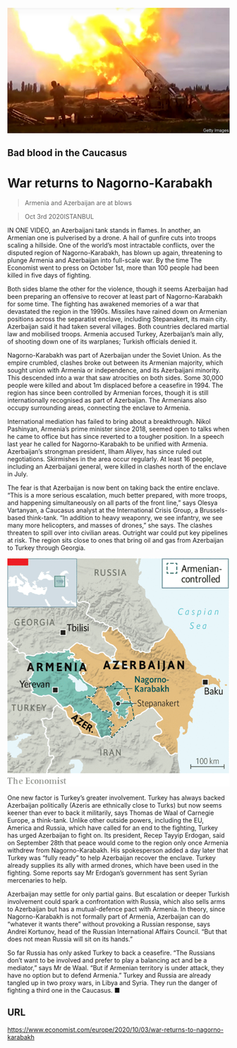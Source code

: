 ![](./images/20201003_EUP504.jpg)

## Bad blood in the Caucasus

# War returns to Nagorno-Karabakh

> Armenia and Azerbaijan are at blows

> Oct 3rd 2020ISTANBUL

IN ONE VIDEO, an Azerbaijani tank stands in flames. In another, an Armenian one is pulverised by a drone. A hail of gunfire cuts into troops scaling a hillside. One of the world’s most intractable conflicts, over the disputed region of Nagorno-Karabakh, has blown up again, threatening to plunge Armenia and Azerbaijan into full-scale war. By the time The Economist went to press on October 1st, more than 100 people had been killed in five days of fighting.

Both sides blame the other for the violence, though it seems Azerbaijan had been preparing an offensive to recover at least part of Nagorno-Karabakh for some time. The fighting has awakened memories of a war that devastated the region in the 1990s. Missiles have rained down on Armenian positions across the separatist enclave, including Stepanakert, its main city. Azerbaijan said it had taken several villages. Both countries declared martial law and mobilised troops. Armenia accused Turkey, Azerbaijan’s main ally, of shooting down one of its warplanes; Turkish officials denied it.

Nagorno-Karabakh was part of Azerbaijan under the Soviet Union. As the empire crumbled, clashes broke out between its Armenian majority, which sought union with Armenia or independence, and its Azerbaijani minority. This descended into a war that saw atrocities on both sides. Some 30,000 people were killed and about 1m displaced before a ceasefire in 1994. The region has since been controlled by Armenian forces, though it is still internationally recognised as part of Azerbaijan. The Armenians also occupy surrounding areas, connecting the enclave to Armenia.

International mediation has failed to bring about a breakthrough. Nikol Pashinyan, Armenia’s prime minister since 2018, seemed open to talks when he came to office but has since reverted to a tougher position. In a speech last year he called for Nagorno-Karabakh to be unified with Armenia. Azerbaijan’s strongman president, Ilham Aliyev, has since ruled out negotiations. Skirmishes in the area occur regularly. At least 16 people, including an Azerbaijani general, were killed in clashes north of the enclave in July.

The fear is that Azerbaijan is now bent on taking back the entire enclave. “This is a more serious escalation, much better prepared, with more troops, and happening simultaneously on all parts of the front line,” says Olesya Vartanyan, a Caucasus analyst at the International Crisis Group, a Brussels-based think-tank. “In addition to heavy weaponry, we see infantry, we see many more helicopters, and masses of drones,” she says. The clashes threaten to spill over into civilian areas. Outright war could put key pipelines at risk. The region sits close to ones that bring oil and gas from Azerbaijan to Turkey through Georgia.



![](./images/20201003_EUM978.png)

One new factor is Turkey’s greater involvement. Turkey has always backed Azerbaijan politically (Azeris are ethnically close to Turks) but now seems keener than ever to back it militarily, says Thomas de Waal of Carnegie Europe, a think-tank. Unlike other outside powers, including the EU, America and Russia, which have called for an end to the fighting, Turkey has urged Azerbaijan to fight on. Its president, Recep Tayyip Erdogan, said on September 28th that peace would come to the region only once Armenia withdrew from Nagorno-Karabakh. His spokesperson added a day later that Turkey was “fully ready” to help Azerbaijan recover the enclave. Turkey already supplies its ally with armed drones, which have been used in the fighting. Some reports say Mr Erdogan’s government has sent Syrian mercenaries to help.

Azerbaijan may settle for only partial gains. But escalation or deeper Turkish involvement could spark a confrontation with Russia, which also sells arms to Azerbaijan but has a mutual-defence pact with Armenia. In theory, since Nagorno-Karabakh is not formally part of Armenia, Azerbaijan can do “whatever it wants there” without provoking a Russian response, says Andrei Kortunov, head of the Russian International Affairs Council. “But that does not mean Russia will sit on its hands.”

So far Russia has only asked Turkey to back a ceasefire. “The Russians don’t want to be involved and prefer to play a balancing act and be a mediator,” says Mr de Waal. “But if Armenian territory is under attack, they have no option but to defend Armenia.” Turkey and Russia are already tangled up in two proxy wars, in Libya and Syria. They run the danger of fighting a third one in the Caucasus. ■

## URL

https://www.economist.com/europe/2020/10/03/war-returns-to-nagorno-karabakh
